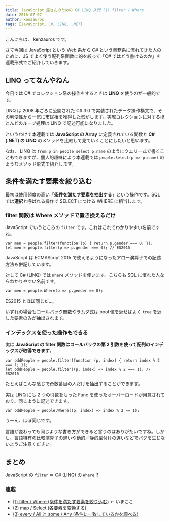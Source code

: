 ```yaml
---
title: JavaScript 屋さんのための C# LINQ 入門 (1) filter / Where
date: 2016-07-07
author: kenzauros
tags: [JavaScript, C#, LINQ, .NET]
---
```


こんにちは、 kenzauros です。

さて今回は JavaScript という Web 系から C# という業務系に流れてきた人のために、JS でよく使う配列系関数に的を絞って「C# ではどう書けるのか」を連載形式でご紹介していきます。

## LINQ ってなんやねん

今日では C# でコレクション系の操作をするときは **LINQ** を使うのが一般的です。

LINQ は 2008 年ごろに公開された C# 3.0 で実装されたデータ操作構文で、その利便性から一気に市民権を獲得した気がします。実際コレクションに対するほとんどのループ処理は LINQ で記述可能になりました。

というわけで本連載では **JavaScript の Array** に定義されている関数と **C#(.NET) の LINQ** のメソッドを比較して見ていくことにしたいと思います。

なお、 LINQ は `from p in people select p.name` のようにクエリー式で書くこともできますが、個人的趣味により本連載では `people.Select(p => p.name)` のようなメソッド形式で紹介します。

## 条件を満たす要素を絞り込む

最初は使用頻度の高い「**条件を満たす要素を抽出する**」という操作です。SQL では**選択**と呼ばれる操作で SELECT につける WHERE に相当します。

### filter 関数は Where メソッドで置き換えるだけ

JavaScript でいうところの `filter` です。これはこれでわかりやすい名前ですね。

```
var men = people.filter(function (p) { return p.gender === 0; });
let men = people.filter(p => p.gender === 0); // ES2015
```

JavaScript は ECMAScript 2015 で使えるようになったアロー演算子での記述方法も併記しています。

対して C# (LINQ) では `Where` メソッドを使います。こちらも SQL に慣れた人ならわかりやすい名前です。

```
var men = people.Where(p => p.gender == 0);
```

ES2015 とほぼ同じだ...。

いずれの場合もコールバック関数やラムダ式は bool 値を返せばよく `true` を返した要素のみが抽出されます。

### インデックスを使った操作もできる

実は **JavaScript の filter 関数はコールバックの第 2 引数を使って配列のインデックスが取得できます**。

```
var oddPeople = people.filter(function (p, index) { return index % 2 === 1; });
let oddPeople = people.filter((p, index) => index % 2 === 1); // ES2015
```

たとえばこんな感じで奇数番目の人だけを抽出することができます。

実は LINQ にも 2 つの引数をもった Func を使ったオーバーロードが用意されており、同じように記述できます。

```
var oddPeople = people.Where((p, index) => index % 2 == 1);
```

うーん、ほぼ同じです。

言語が変わっても同じような書き方ができると言うのはありがたいですね。しかし、言語特有の比較演算子の違いや動的／静的型付けの違いなどでバグを生じないようご注意ください。

## まとめ

JavaScript の `filter` ＝ C# (LINQ) の `Where` !!

### 連載

- [(1) filter / Where (条件を満たす要素を絞り込む)](/linq-basic-for-javascript-programmers-1) ← いまここ
- [(2) map / Select (各要素を変換する)](/linq-basic-for-javascript-programmers-2)
- [(3) every / All と some / Any (条件に一致しているかを調べる)](/linq-basic-for-javascript-programmers-3)
